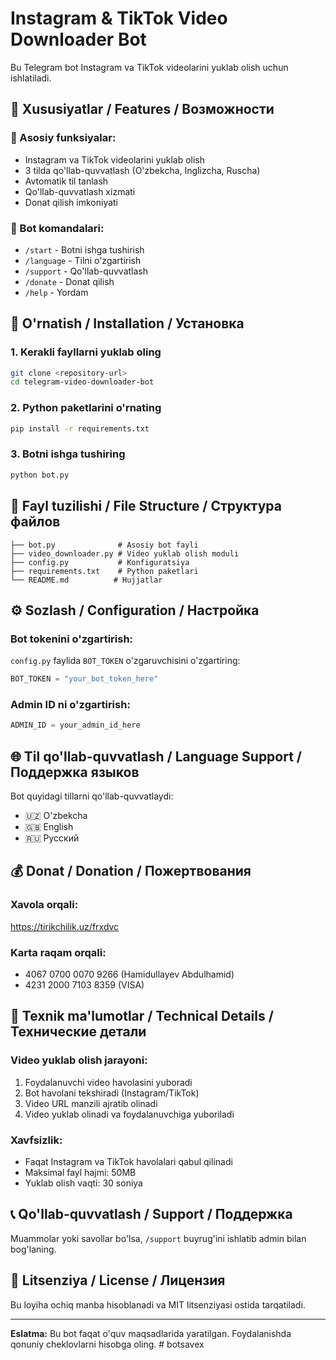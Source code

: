 # Instagram & TikTok Video Downloader Bot

Bu Telegram bot Instagram va TikTok videolarini yuklab olish uchun ishlatiladi.

## 🌟 Xususiyatlar / Features / Возможности

### 📱 Asosiy funksiyalar:

- Instagram va TikTok videolarini yuklab olish
- 3 tilda qo'llab-quvvatlash (O'zbekcha, Inglizcha, Ruscha)
- Avtomatik til tanlash
- Qo'llab-quvvatlash xizmati
- Donat qilish imkoniyati

### 🎯 Bot komandalari:

- `/start` - Botni ishga tushirish
- `/language` - Tilni o'zgartirish
- `/support` - Qo'llab-quvvatlash
- `/donate` - Donat qilish
- `/help` - Yordam

## 🚀 O'rnatish / Installation / Установка

### 1. Kerakli fayllarni yuklab oling

```bash
git clone <repository-url>
cd telegram-video-downloader-bot
```

### 2. Python paketlarini o'rnating

```bash
pip install -r requirements.txt
```

### 3. Botni ishga tushiring

```bash
python bot.py
```

## 📁 Fayl tuzilishi / File Structure / Структура файлов

```
├── bot.py              # Asosiy bot fayli
├── video_downloader.py # Video yuklab olish moduli
├── config.py           # Konfiguratsiya
├── requirements.txt    # Python paketlari
└── README.md          # Hujjatlar
```

## ⚙️ Sozlash / Configuration / Настройка

### Bot tokenini o'zgartirish:

`config.py` faylida `BOT_TOKEN` o'zgaruvchisini o'zgartiring:

```python
BOT_TOKEN = "your_bot_token_here"
```

### Admin ID ni o'zgartirish:

```python
ADMIN_ID = your_admin_id_here
```

## 🌐 Til qo'llab-quvvatlash / Language Support / Поддержка языков

Bot quyidagi tillarni qo'llab-quvvatlaydi:

- 🇺🇿 O'zbekcha
- 🇬🇧 English
- 🇷🇺 Русский

## 💰 Donat / Donation / Пожертвования

### Xavola orqali:

https://tirikchilik.uz/frxdvc

### Karta raqam orqali:

- 4067 0700 0070 9266 (Hamidullayev Abdulhamid)
- 4231 2000 7103 8359 (VISA)

## 🔧 Texnik ma'lumotlar / Technical Details / Технические детали

### Video yuklab olish jarayoni:

1. Foydalanuvchi video havolasini yuboradi
2. Bot havolani tekshiradi (Instagram/TikTok)
3. Video URL manzili ajratib olinadi
4. Video yuklab olinadi va foydalanuvchiga yuboriladi

### Xavfsizlik:

- Faqat Instagram va TikTok havolalari qabul qilinadi
- Maksimal fayl hajmi: 50MB
- Yuklab olish vaqti: 30 soniya

## 📞 Qo'llab-quvvatlash / Support / Поддержка

Muammolar yoki savollar bo'lsa, `/support` buyrug'ini ishlatib admin bilan bog'laning.

## 📄 Litsenziya / License / Лицензия

Bu loyiha ochiq manba hisoblanadi va MIT litsenziyasi ostida tarqatiladi.

---

**Eslatma:** Bu bot faqat o'quv maqsadlarida yaratilgan. Foydalanishda qonuniy cheklovlarni hisobga oling.
#   b o t s a v e x  
 